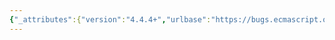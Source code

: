 ```yaml
---
{"_attributes":{"version":"4.4.4+","urlbase":"https://bugs.ecmascript.org/","maintainer":"dherman@mozilla.com"},"bug":{"bug_id":3720,"creation_ts":"2015-01-31 08:33:00 -0800","short_desc":"9.4.2.4 ArraySetLength: Missing ReturnIfAbrupt in steps 3 & 4","delta_ts":"2015-02-02 18:38:56 -0800","product":"Draft for 6th Edition","component":"technical issue","version":"Rev 31: January 15, 2015 Draft","rep_platform":"All","op_sys":"All","bug_status":"RESOLVED","resolution":"FIXED","priority":"Normal","bug_severity":"normal","everconfirmed":true,"reporter":{"uid":"andrebargull","name":"André Bargull"},"assigned_to":{"uid":"allen","name":"Allen Wirfs-Brock"},"long_desc":[{"commentid":11794,"comment_count":0,"who":{"uid":"andrebargull","name":"André Bargull"},"bug_when":"2015-01-31 08:33:31 -0800","thetext":"9.4.2.4 ArraySetLength(A, Desc) Abstract Operation\n\nMissing ReturnIfAbrupt after ToUint32 resp. ToNumber in steps 3 & 4."},{"commentid":11857,"comment_count":1,"who":{"uid":"allen","name":"Allen Wirfs-Brock"},"bug_when":"2015-02-01 15:07:27 -0800","thetext":"fixed in rev32 editor's draft"},{"commentid":11982,"comment_count":2,"who":{"uid":"allen","name":"Allen Wirfs-Brock"},"bug_when":"2015-02-02 18:38:56 -0800","thetext":"fixed in rev32 draft"}]}}
---
```

